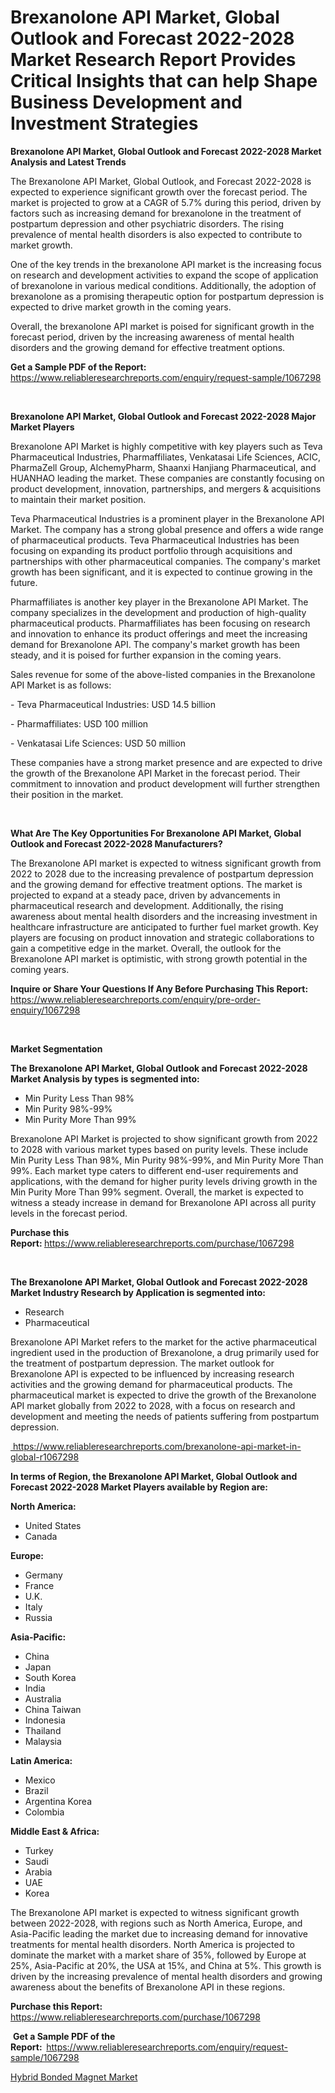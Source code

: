 <p><h1>Brexanolone API Market, Global Outlook and Forecast 2022-2028 Market Research Report Provides Critical Insights that can help Shape Business Development and Investment Strategies</h1></p><p><strong>Brexanolone API Market, Global Outlook and Forecast 2022-2028 Market Analysis and Latest Trends</strong></p>
<p><p>The Brexanolone API Market, Global Outlook, and Forecast 2022-2028 is expected to experience significant growth over the forecast period. The market is projected to grow at a CAGR of 5.7% during this period, driven by factors such as increasing demand for brexanolone in the treatment of postpartum depression and other psychiatric disorders. The rising prevalence of mental health disorders is also expected to contribute to market growth.</p><p>One of the key trends in the brexanolone API market is the increasing focus on research and development activities to expand the scope of application of brexanolone in various medical conditions. Additionally, the adoption of brexanolone as a promising therapeutic option for postpartum depression is expected to drive market growth in the coming years.</p><p>Overall, the brexanolone API market is poised for significant growth in the forecast period, driven by the increasing awareness of mental health disorders and the growing demand for effective treatment options.</p></p>
<p><strong>Get a Sample PDF of the Report:&nbsp;</strong> <a href="https://www.reliableresearchreports.com/enquiry/request-sample/1067298">https://www.reliableresearchreports.com/enquiry/request-sample/1067298</a></p>
<p>&nbsp;</p>
<p><strong>Brexanolone API Market, Global Outlook and Forecast 2022-2028 Major Market Players</strong></p>
<p><p>Brexanolone API Market is highly competitive with key players such as Teva Pharmaceutical Industries, Pharmaffiliates, Venkatasai Life Sciences, ACIC, PharmaZell Group, AlchemyPharm, Shaanxi Hanjiang Pharmaceutical, and HUANHAO leading the market. These companies are constantly focusing on product development, innovation, partnerships, and mergers & acquisitions to maintain their market position.</p><p>Teva Pharmaceutical Industries is a prominent player in the Brexanolone API Market. The company has a strong global presence and offers a wide range of pharmaceutical products. Teva Pharmaceutical Industries has been focusing on expanding its product portfolio through acquisitions and partnerships with other pharmaceutical companies. The company's market growth has been significant, and it is expected to continue growing in the future.</p><p>Pharmaffiliates is another key player in the Brexanolone API Market. The company specializes in the development and production of high-quality pharmaceutical products. Pharmaffiliates has been focusing on research and innovation to enhance its product offerings and meet the increasing demand for Brexanolone API. The company's market growth has been steady, and it is poised for further expansion in the coming years.</p><p>Sales revenue for some of the above-listed companies in the Brexanolone API Market is as follows:</p><p>- Teva Pharmaceutical Industries: USD 14.5 billion</p><p>- Pharmaffiliates: USD 100 million</p><p>- Venkatasai Life Sciences: USD 50 million</p><p>These companies have a strong market presence and are expected to drive the growth of the Brexanolone API Market in the forecast period. Their commitment to innovation and product development will further strengthen their position in the market.</p></p>
<p>&nbsp;</p>
<p><strong>What Are The Key Opportunities For Brexanolone API Market, Global Outlook and Forecast 2022-2028 Manufacturers?</strong></p>
<p><p>The Brexanolone API market is expected to witness significant growth from 2022 to 2028 due to the increasing prevalence of postpartum depression and the growing demand for effective treatment options. The market is projected to expand at a steady pace, driven by advancements in pharmaceutical research and development. Additionally, the rising awareness about mental health disorders and the increasing investment in healthcare infrastructure are anticipated to further fuel market growth. Key players are focusing on product innovation and strategic collaborations to gain a competitive edge in the market. Overall, the outlook for the Brexanolone API market is optimistic, with strong growth potential in the coming years.</p></p>
<p><strong>Inquire or Share Your Questions If Any Before Purchasing This Report:</strong> <a href="https://www.reliableresearchreports.com/enquiry/pre-order-enquiry/1067298">https://www.reliableresearchreports.com/enquiry/pre-order-enquiry/1067298</a></p>
<p>&nbsp;</p>
<p><strong>Market Segmentation</strong></p>
<p><strong>The Brexanolone API Market, Global Outlook and Forecast 2022-2028 Market Analysis by types is segmented into:</strong></p>
<p><ul><li>Min Purity Less Than 98%</li><li>Min Purity 98%-99%</li><li>Min Purity More Than 99%</li></ul></p>
<p><p>Brexanolone API Market is projected to show significant growth from 2022 to 2028 with various market types based on purity levels. These include Min Purity Less Than 98%, Min Purity 98%-99%, and Min Purity More Than 99%. Each market type caters to different end-user requirements and applications, with the demand for higher purity levels driving growth in the Min Purity More Than 99% segment. Overall, the market is expected to witness a steady increase in demand for Brexanolone API across all purity levels in the forecast period.</p></p>
<p><strong>Purchase this Report:&nbsp;</strong><a href="https://www.reliableresearchreports.com/purchase/1067298">https://www.reliableresearchreports.com/purchase/1067298</a></p>
<p>&nbsp;</p>
<p><strong>The Brexanolone API Market, Global Outlook and Forecast 2022-2028 Market Industry Research by Application is segmented into:</strong></p>
<p><ul><li>Research</li><li>Pharmaceutical</li></ul></p>
<p><p>Brexanolone API Market refers to the market for the active pharmaceutical ingredient used in the production of Brexanolone, a drug primarily used for the treatment of postpartum depression. The market outlook for Brexanolone API is expected to be influenced by increasing research activities and the growing demand for pharmaceutical products. The pharmaceutical market is expected to drive the growth of the Brexanolone API market globally from 2022 to 2028, with a focus on research and development and meeting the needs of patients suffering from postpartum depression.</p></p>
<p><a href="https://www.reliableresearchreports.com/brexanolone-api-market-in-global-r1067298">&nbsp;https://www.reliableresearchreports.com/brexanolone-api-market-in-global-r1067298</a></p>
<p><strong>In terms of Region, the Brexanolone API Market, Global Outlook and Forecast 2022-2028 Market Players available by Region are:</strong></p>
<p>
    <p> <strong> North America: </strong>
        <ul>
            <li>United States</li>
            <li>Canada</li>
        </ul>
        </p> 
    <p> <strong> Europe: </strong>
        <ul>
            <li>Germany</li>
            <li>France</li>
            <li>U.K.</li>
            <li>Italy</li>
            <li>Russia</li>
        </ul>
        </p> 
    <p> <strong> Asia-Pacific: </strong>
        <ul>
            <li>China</li>
            <li>Japan</li>
            <li>South Korea</li>
            <li>India</li>
            <li>Australia</li>
            <li>China Taiwan</li>
            <li>Indonesia</li>
            <li>Thailand</li>
            <li>Malaysia</li>
        </ul>
        </p> 
    <p> <strong> Latin America: </strong>
        <ul>
            <li>Mexico</li>
            <li>Brazil</li>
            <li>Argentina Korea</li>
            <li>Colombia</li>
        </ul>
        </p> 
    <p> <strong> Middle East & Africa: </strong>
        <ul>
            <li>Turkey</li>
            <li>Saudi</li>
            <li>Arabia</li>
            <li>UAE</li>
            <li>Korea</li>
        </ul>
    </p>
    </p>
<p><p>The Brexanolone API market is expected to witness significant growth between 2022-2028, with regions such as North America, Europe, and Asia-Pacific leading the market due to increasing demand for innovative treatments for mental health disorders. North America is projected to dominate the market with a market share of 35%, followed by Europe at 25%, Asia-Pacific at 20%, the USA at 15%, and China at 5%. This growth is driven by the increasing prevalence of mental health disorders and growing awareness about the benefits of Brexanolone API in these regions.</p></p>
<p><strong>Purchase this Report: </strong><a href="https://www.reliableresearchreports.com/purchase/1067298">https://www.reliableresearchreports.com/purchase/1067298</a></p>
<p>&nbsp;<strong>Get a Sample PDF of the Report:&nbsp;&nbsp;</strong><a href="https://www.reliableresearchreports.com/enquiry/request-sample/1067298">https://www.reliableresearchreports.com/enquiry/request-sample/1067298</a></p>
<p><strong></strong></p>
<p><p><a href="https://view.publitas.com/reportprime-1/hybrid-bonded-magnet-market-competitive-analysis-market-trends-and-forecast-to-2031/">Hybrid Bonded Magnet Market</a></p></p>